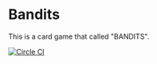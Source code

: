 # Bandits
This is a card game that called "BANDITS".

[![Circle CI](https://circleci.com/gh/y1row/Bandits/tree/master.svg?style=shield)](https://circleci.com/gh/y1row/Bandits/tree/master)